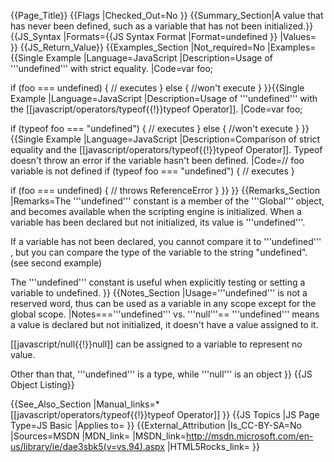 {{Page_Title}}
{{Flags
|Checked_Out=No
}}
{{Summary_Section|A value that has never been defined, such as a variable that has not been initialized.}}
{{JS_Syntax
|Formats={{JS Syntax Format
|Format=undefined
}}
|Values=
}}
{{JS_Return_Value}}
{{Examples_Section
|Not_required=No
|Examples={{Single Example
|Language=JavaScript
|Description=Usage of '''undefined''' with strict equality.
|Code=var foo;

if (foo === undefined) {
    // executes
} else {
   //won't execute
}
}}{{Single Example
|Language=JavaScript
|Description=Usage of '''undefined''' with the [[javascript/operators/typeof{{!}}typeof Operator]].
|Code=var foo;

if (typeof foo === "undefined") {
    // executes
} else {
   //won't execute
}
}}{{Single Example
|Language=JavaScript
|Description=Comparison of strict equality and the [[javascript/operators/typeof{{!}}typeof Operator]]. Typeof doesn't throw an error if the variable hasn't been defined.
|Code=// foo variable is not defined
if (typeof foo === "undefined") {
    // executes
}

if (foo === undefined) {
    // throws ReferenceError
}
}}
}}
{{Remarks_Section
|Remarks=The '''undefined''' constant is a member of the '''Global''' object, and becomes available when the scripting engine is initialized. When a variable has been declared but not initialized, its value is '''undefined'''.

If a variable has not been declared, you cannot compare it to '''undefined''' , but you can compare the type of the variable to the string "undefined". (see second example)

The '''undefined''' constant is useful when explicitly testing or setting a variable to undefined.
}}
{{Notes_Section
|Usage='''undefined''' is not a reserved word, thus can be used as a variable in any scope except for the global scope.
|Notes==='''undefined''' vs. '''null'''==
'''undefined''' means a value is declared but not initialized, it doesn't have a value assigned to it.

[[javascript/null{{!}}null]] can be assigned to a variable to represent no value.

Other than that, '''undefined''' is a type, while '''null''' is an object
}}
{{JS Object Listing}}

{{See_Also_Section
|Manual_links=* [[javascript/operators/typeof{{!}}typeof Operator]]
}}
{{JS Topics
|JS Page Type=JS Basic
|Applies to=
}}
{{External_Attribution
|Is_CC-BY-SA=No
|Sources=MSDN
|MDN_link=
|MSDN_link=http://msdn.microsoft.com/en-us/library/ie/dae3sbk5(v=vs.94).aspx
|HTML5Rocks_link=
}}